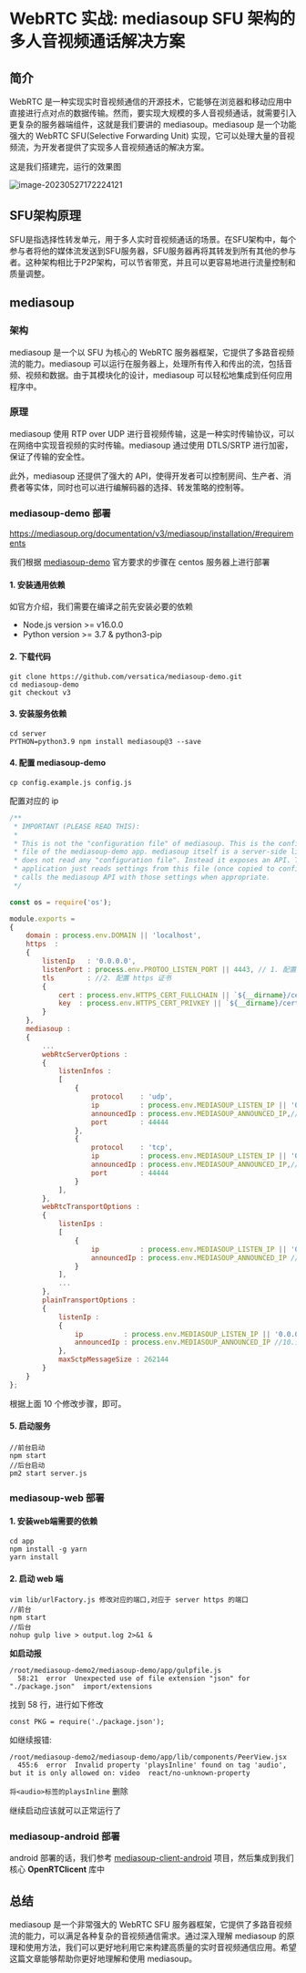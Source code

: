 # WebRTC 实战: mediasoup SFU 架构的多人音视频通话解决方案

## 简介

WebRTC 是一种实现实时音视频通信的开源技术，它能够在浏览器和移动应用中直接进行点对点的数据传输。然而，要实现大规模的多人音视频通话，就需要引入更复杂的服务器端组件，这就是我们要讲的 mediasoup。mediasoup 是一个功能强大的 WebRTC SFU(Selective Forwarding Unit) 实现，它可以处理大量的音视频流，为开发者提供了实现多人音视频通话的解决方案。

这是我们搭建完，运行的效果图

![image-20230527172224121](http://devyk.top/2022/202305271722804.png)

## SFU架构原理

SFU是指选择性转发单元，用于多人实时音视频通话的场景。在SFU架构中，每个参与者将他的媒体流发送到SFU服务器，SFU服务器再将其转发到所有其他的参与者。这种架构相比于P2P架构，可以节省带宽，并且可以更容易地进行流量控制和质量调整。



## mediasoup 

### 架构

mediasoup 是一个以 SFU 为核心的 WebRTC 服务器框架，它提供了多路音视频流的能力。mediasoup 可以运行在服务器上，处理所有传入和传出的流，包括音频、视频和数据。由于其模块化的设计，mediasoup 可以轻松地集成到任何应用程序中。



### 原理

mediasoup 使用 RTP over UDP 进行音视频传输，这是一种实时传输协议，可以在网络中实现音视频的实时传输。mediasoup 通过使用 DTLS/SRTP 进行加密，保证了传输的安全性。

此外，mediasoup 还提供了强大的 API，使得开发者可以控制房间、生产者、消费者等实体，同时也可以进行编解码器的选择、转发策略的控制等。



### mediasoup-demo 部署

https://mediasoup.org/documentation/v3/mediasoup/installation/#requirements

我们根据  [mediasoup-demo](https://github.com/versatica/mediasoup-demo) 官方要求的步骤在 centos 服务器上进行部署

#### 1. 安装通用依赖

如官方介绍，我们需要在编译之前先安装必要的依赖

- Node.js version >= v16.0.0
- Python version >= 3.7 & python3-pip



#### 2. 下载代码

```shell
git clone https://github.com/versatica/mediasoup-demo.git
cd mediasoup-demo
git checkout v3
```



#### 3. 安装服务依赖

```shell
cd server
PYTHON=python3.9 npm install mediasoup@3 --save
```



#### 4. 配置 mediasoup-demo

```shell
cp config.example.js config.js
```

配置对应的 ip

```js
/**
 * IMPORTANT (PLEASE READ THIS):
 *
 * This is not the "configuration file" of mediasoup. This is the configuration
 * file of the mediasoup-demo app. mediasoup itself is a server-side library, it
 * does not read any "configuration file". Instead it exposes an API. This demo
 * application just reads settings from this file (once copied to config.js) and
 * calls the mediasoup API with those settings when appropriate.
 */

const os = require('os');

module.exports =
{
	domain : process.env.DOMAIN || 'localhost',
	https  :
	{
		listenIp   : '0.0.0.0',
		listenPort : process.env.PROTOO_LISTEN_PORT || 4443, // 1. 配置信令服务器 ip
		tls        : //2. 配置 https 证书
		{
			cert : process.env.HTTPS_CERT_FULLCHAIN || `${__dirname}/certs/fullchain.pem`,
			key  : process.env.HTTPS_CERT_PRIVKEY || `${__dirname}/certs/privkey.pem`
		}
	},
	mediasoup :
	{
		...
		webRtcServerOptions :
		{
			listenInfos :
			[
				{
					protocol    : 'udp',
					ip          : process.env.MEDIASOUP_LISTEN_IP || '0.0.0.0',//3. 填私有 ip
					announcedIp : process.env.MEDIASOUP_ANNOUNCED_IP,//4. 公网 ip
					port        : 44444
				},
				{
					protocol    : 'tcp',
					ip          : process.env.MEDIASOUP_LISTEN_IP || '0.0.0.0',//5. 填私有 ip
					announcedIp : process.env.MEDIASOUP_ANNOUNCED_IP,//6. 公网 ip
					port        : 44444
				}
			],
		},
		webRtcTransportOptions :
		{
			listenIps :
			[
				{
					ip          : process.env.MEDIASOUP_LISTEN_IP || '0.0.0.0',//7.私有网络
					announcedIp : process.env.MEDIASOUP_ANNOUNCED_IP //8.公有网络
				}
			],
			...
		},
		plainTransportOptions :
		{
			listenIp :
			{
				ip          : process.env.MEDIASOUP_LISTEN_IP || '0.0.0.0', //9.公有网络
				announcedIp : process.env.MEDIASOUP_ANNOUNCED_IP //10.公有网络
			},
			maxSctpMessageSize : 262144
		}
	}
};
```

根据上面 10 个修改步骤，即可。

#### 5. 启动服务

```shell
//前台启动
npm start
//后台启动
pm2 start server.js 
```



### mediasoup-web 部署

#### 1. 安装web端需要的依赖

```
cd app
npm install -g yarn
yarn install
```

#### 2. 启动 web 端

```shell
vim lib/urlFactory.js 修改对应的端口,对应于 server https 的端口
//前台
npm start
//后台
nohup gulp live > output.log 2>&1 &
```

**如启动报** 

```
/root/mediasoup-demo2/mediasoup-demo/app/gulpfile.js
  58:21  error  Unexpected use of file extension "json" for "./package.json"  import/extensions
```

找到 58 行，进行如下修改
```
const PKG = require('./package.json');
```

如继续报错:

```shell
/root/mediasoup-demo2/mediasoup-demo/app/lib/components/PeerView.jsx
  455:6  error  Invalid property 'playsInline' found on tag 'audio', but it is only allowed on: video  react/no-unknown-property
```

`将<audio>标签的playsInline` 删除

继续启动应该就可以正常运行了

### mediasoup-android 部署

android 部署的话，我们参考 [mediasoup-client-android](https://github.com/haiyangwu/mediasoup-client-android) 项目，然后集成到我们核心 **OpenRTClicent** 库中



## 总结

mediasoup 是一个非常强大的 WebRTC SFU 服务器框架，它提供了多路音视频流的能力，可以满足各种复杂的音视频通信需求。通过深入理解 mediasoup 的原理和使用方法，我们可以更好地利用它来构建高质量的实时音视频通信应用。希望这篇文章能够帮助你更好地理解和使用 mediasoup。

